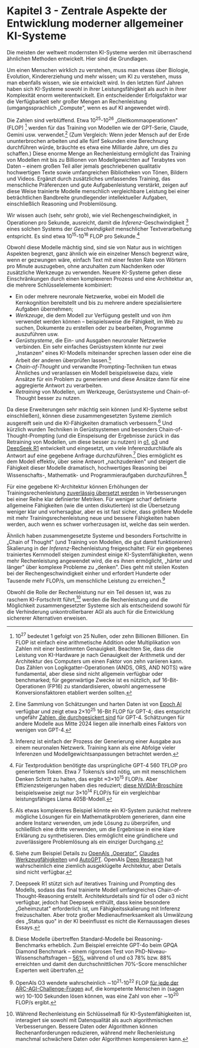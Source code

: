 # Kapitel 3 - Zentrale Aspekte der Entwicklung moderner allgemeiner KI-Systeme

Die meisten der weltweit modernsten KI-Systeme werden mit überraschend ähnlichen Methoden entwickelt. Hier sind die Grundlagen.

Um einen Menschen wirklich zu verstehen, muss man etwas über Biologie, Evolution, Kindererziehung und mehr wissen; um KI zu verstehen, muss man ebenfalls wissen, wie sie entwickelt wird. In den letzten fünf Jahren haben sich KI-Systeme sowohl in ihrer Leistungsfähigkeit als auch in ihrer Komplexität enorm weiterentwickelt. Ein entscheidender Erfolgsfaktor war die Verfügbarkeit sehr großer Mengen an Rechenleistung (umgangssprachlich „Compute", wenn es auf KI angewendet wird).

Die Zahlen sind verblüffend. Etwa 10<sup>25</sup>-10<sup>26</sup> „Gleitkommaoperationen" (FLOP) [^1] werden für das Training von Modellen wie der GPT-Serie, Claude, Gemini usw. verwendet.[^2] (Zum Vergleich: Wenn jeder Mensch auf der Erde ununterbrochen arbeiten und alle fünf Sekunden eine Berechnung durchführen würde, bräuchte es etwa eine Milliarde Jahre, um dies zu schaffen.) Diese enorme Menge an Rechenleistung ermöglicht das Training von Modellen mit bis zu Billionen von Modellgewichten auf Terabytes von Daten – einem großen Teil aller jemals geschriebenen qualitativ hochwertigen Texte sowie umfangreichen Bibliotheken von Tönen, Bildern und Videos. Ergänzt durch zusätzliches umfassendes Training, das menschliche Präferenzen und gute Aufgabenleistung verstärkt, zeigen auf diese Weise trainierte Modelle menschlich vergleichbare Leistung bei einer beträchtlichen Bandbreite grundlegender intellektueller Aufgaben, einschließlich Reasoning und Problemlösung.

Wir wissen auch (sehr, sehr grob), wie viel Rechengeschwindigkeit, in Operationen pro Sekunde, ausreicht, damit die *Inferenz*-Geschwindigkeit [^3] eines solchen Systems der *Geschwindigkeit* menschlicher Textverarbeitung entspricht. Es sind etwa 10<sup>15</sup>-10<sup>16</sup> FLOP pro Sekunde.[^4]

Obwohl diese Modelle mächtig sind, sind sie von Natur aus in wichtigen Aspekten begrenzt, ganz ähnlich wie ein einzelner Mensch begrenzt wäre, wenn er gezwungen wäre, einfach Text mit einer festen Rate von Wörtern pro Minute auszugeben, ohne anzuhalten zum Nachdenken oder zusätzliche Werkzeuge zu verwenden. Neuere KI-Systeme gehen diese Einschränkungen durch einen komplexeren Prozess und eine Architektur an, die mehrere Schlüsselelemente kombiniert:

- Ein oder mehrere neuronale Netzwerke, wobei ein Modell die Kernkognition bereitstellt und bis zu mehrere andere spezialisiertere Aufgaben übernehmen;
- *Werkzeuge*, die dem Modell zur Verfügung gestellt und von ihm verwendet werden können – beispielsweise die Fähigkeit, im Web zu suchen, Dokumente zu erstellen oder zu bearbeiten, Programme auszuführen usw.
- *Gerüstsysteme*, die Ein- und Ausgaben neuronaler Netzwerke verbinden. Ein sehr einfaches Gerüstsystem könnte nur zwei „Instanzen" eines KI-Modells miteinander sprechen lassen oder eine die Arbeit der anderen überprüfen lassen.[^5]
- *Chain-of-Thought* und verwandte Prompting-Techniken tun etwas Ähnliches und veranlassen ein Modell beispielsweise dazu, viele Ansätze für ein Problem zu generieren und diese Ansätze dann für eine aggregierte Antwort zu verarbeiten.
- *Retraining* von Modellen, um Werkzeuge, Gerüstsysteme und Chain-of-Thought besser zu nutzen.

Da diese Erweiterungen sehr mächtig sein können (und KI-Systeme selbst einschließen), können diese zusammengesetzten Systeme ziemlich ausgereift sein und die KI-Fähigkeiten dramatisch verbessern.[^6] Und kürzlich wurden Techniken in Gerüstsystemen und besonders Chain-of-Thought-Prompting (und die Einspeisung der Ergebnisse zurück in das Retraining von Modellen, um diese besser zu nutzen) in [o1](https://openai.com/o1/), [o3](https://openai.com/index/openai-o3-mini/) und [DeepSeek R1](https://api-docs.deepseek.com/news/news250120) entwickelt und eingesetzt, um viele Inferenzdurchläufe als Antwort auf eine gegebene Anfrage durchzuführen.[^7] Dies ermöglicht es dem Modell effektiv, über seine Antwort „nachzudenken" und steigert die Fähigkeit dieser Modelle dramatisch, hochwertiges Reasoning bei Wissenschafts-, Mathematik- und Programmieraufgaben durchzuführen.[^8]

Für eine gegebene KI-Architektur können Erhöhungen der Trainingsrechenleistung [zuverlässig übersetzt werden](https://arxiv.org/abs/2405.10938) in Verbesserungen bei einer Reihe klar definierter Metriken. Für weniger scharf definierte allgemeine Fähigkeiten (wie die unten diskutierten) ist die Übersetzung weniger klar und vorhersagbar, aber es ist fast sicher, dass größere Modelle mit mehr Trainingsrechenleistung neue und bessere Fähigkeiten haben werden, auch wenn es schwer vorherzusagen ist, welche das sein werden.

Ähnlich haben zusammengesetzte Systeme und besonders Fortschritte in „Chain of Thought" (und Training von Modellen, die gut damit funktionieren) Skalierung in der *Inferenz*-Rechenleistung freigeschaltet: Für ein gegebenes trainiertes Kernmodell steigen zumindest einige KI-Systemfähigkeiten, wenn mehr Rechenleistung angewendet wird, die es ihnen ermöglicht, „härter und länger" über komplexe Probleme zu „denken". Dies geht mit steilen Kosten bei der Rechengeschwindigkeit einher und erfordert Hunderte oder Tausende mehr FLOP/s, um menschliche Leistung zu erreichen.[^9]

Obwohl die Rolle der Rechenleistung nur ein Teil dessen ist, was zu raschem KI-Fortschritt führt,[^10] werden die Rechenleistung und die Möglichkeit zusammengesetzter Systeme sich als entscheidend sowohl für die Verhinderung unkontrollierbarer AGI als auch für die Entwicklung sichererer Alternativen erweisen.

[^1]: 10<sup>27</sup> bedeutet 1 gefolgt von 25 Nullen, oder zehn Billionen Billionen. Ein FLOP ist einfach eine arithmetische Addition oder Multiplikation von Zahlen mit einer bestimmten Genauigkeit. Beachten Sie, dass die Leistung von KI-Hardware je nach Genauigkeit der Arithmetik und der Architektur des Computers um einen Faktor von zehn variieren kann. Das Zählen von Logikgatter-Operationen (ANDS, ORS, AND NOTS) wäre fundamental, aber diese sind nicht allgemein verfügbar oder benchmarked; für gegenwärtige Zwecke ist es nützlich, auf 16-Bit-Operationen (FP16) zu standardisieren, obwohl angemessene Konversionsfaktoren etabliert werden sollten.

[^2]: Eine Sammlung von Schätzungen und harten Daten ist von [Epoch AI](https://epochai.org/data/large-scale-ai-models) verfügbar und zeigt etwa 2×10<sup>25</sup> 16-Bit FLOP für GPT-4; dies entspricht ungefähr [Zahlen, die durchgesickert sind](https://mpost.io/gpt-4s-leaked-details-shed-light-on-its-massive-scale-and-impressive-architecture/) für GPT-4. Schätzungen für andere Modelle aus Mitte 2024 liegen alle innerhalb eines Faktors von wenigen von GPT-4.

[^3]: Inferenz ist einfach der Prozess der Generierung einer Ausgabe aus einem neuronalen Netzwerk. Training kann als eine Abfolge vieler Inferenzen und Modellgewichtsanpassungen betrachtet werden.

[^4]: Für Textproduktion benötigte das ursprüngliche GPT-4 560 TFLOP pro generiertem Token. Etwa 7 Tokens/s sind nötig, um mit menschlichem Denken Schritt zu halten, das ergibt ≈3×10<sup>15</sup> FLOP/s. Aber Effizienzsteigerungen haben dies reduziert; [diese NVIDIA-Broschüre](https://developer.nvidia.com/blog/supercharging-llama-3-1-across-nvidia-platforms/) beispielsweise zeigt nur 3×10<sup>14</sup> FLOP/s für ein vergleichbar leistungsfähiges Llama 405B-Modell.

[^5]: Als etwas komplexeres Beispiel könnte ein KI-System zunächst mehrere mögliche Lösungen für ein Mathematikproblem generieren, dann eine andere Instanz verwenden, um jede Lösung zu überprüfen, und schließlich eine dritte verwenden, um die Ergebnisse in eine klare Erklärung zu synthetisieren. Dies ermöglicht eine gründlichere und zuverlässigere Problemlösung als ein einziger Durchgang.

[^6]: Siehe zum Beispiel Details zu [OpenAIs „Operator"](https://openai.com/index/introducing-operator/), [Claudes Werkzeugfähigkeiten](https://docs.anthropic.com/en/docs/build-with-claude/computer-use) und [AutoGPT](https://github.com/Significant-Gravitas/AutoGPT). OpenAIs [Deep Research](https://openai.com/index/introducing-deep-research/) hat wahrscheinlich eine ziemlich ausgeklügelte Architektur, aber Details sind nicht verfügbar.

[^7]: Deepseek R1 stützt sich auf iteratives Training und Prompting des Modells, sodass das final trainierte Modell umfangreiches Chain-of-Thought-Reasoning erstellt. Architekturdetails sind für o1 oder o3 nicht verfügbar, jedoch hat Deepseek enthüllt, dass keine besondere „Geheimzutat" erforderlich ist, um Fähigkeitsskalierung mit Inferenz freizuschalten. Aber trotz großer Medienaufmerksamkeit als Umwälzung des „Status quo" in der KI beeinflusst es nicht die Kernaussagen dieses Essays.

[^8]: Diese Modelle übertreffen Standard-Modelle bei Reasoning-Benchmarks erheblich. Zum Beispiel erreichte GPT-4o beim GPQA Diamond Benchmark – einem rigorosen Test von PhD-Niveau-Wissenschaftsfragen – [56%](https://openai.com/index/learning-to-reason-with-llms/), während o1 und o3 78% bzw. 88% erreichten und damit den durchschnittlichen 70%-Score menschlicher Experten weit übertrafen.

[^9]: OpenAIs O3 wendete wahrscheinlich ∼10<sup>21</sup>-10<sup>22</sup> FLOP [für jede der ARC-AGI-Challenge-Fragen](https://www.interconnects.ai/p/openais-o3-the-2024-finale-of-ai) auf, die kompetente Menschen in (sagen wir) 10-100 Sekunden lösen können, was eine Zahl von eher ∼10<sup>20</sup> FLOP/s ergibt.

[^10]: Während Rechenleistung ein Schlüsselmaß für KI-Systemfähigkeiten ist, interagiert sie sowohl mit Datenqualität als auch algorithmischen Verbesserungen. Bessere Daten oder Algorithmen können Rechenanforderungen reduzieren, während mehr Rechenleistung manchmal schwächere Daten oder Algorithmen kompensieren kann.